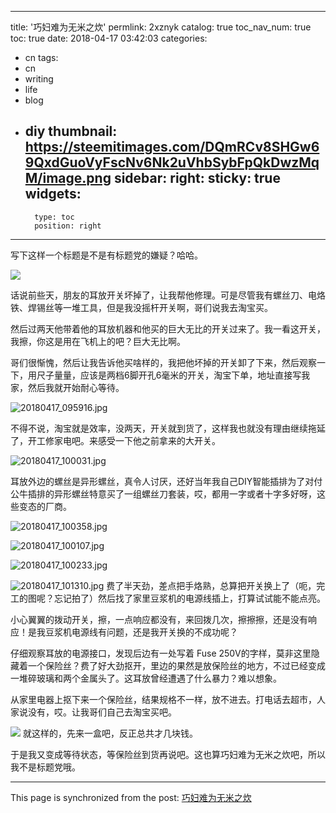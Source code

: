 
---
title: '巧妇难为无米之炊'
permlink: 2xznyk
catalog: true
toc_nav_num: true
toc: true
date: 2018-04-17 03:42:03
categories:
- cn
tags:
- cn
- writing
- life
- blog
- diy
thumbnail: https://steemitimages.com/DQmRCv8SHGw69QxdGuoVyFscNv6Nk2uVhbSybFpQkDwzMqM/image.png
sidebar:
    right:
        sticky: true
widgets:
    -
        type: toc
        position: right
---


写下这样一个标题是不是有标题党的嫌疑？哈哈。

![](https://steemitimages.com/DQmRCv8SHGw69QxdGuoVyFscNv6Nk2uVhbSybFpQkDwzMqM/image.png)

话说前些天，朋友的耳放开关坏掉了，让我帮他修理。可是尽管我有螺丝刀、电烙铁、焊锡丝等一堆工具，但是我没摇杆开关啊，哥们说我去淘宝买。

然后过两天他带着他的耳放机器和他买的巨大无比的开关过来了。我一看这开关，我擦，你这是用在飞机上的吧？巨大无比啊。

哥们很惭愧，然后让我告诉他买啥样的，我把他坏掉的开关卸了下来，然后观察一下，用尺子量量，应该是两档6脚开孔6毫米的开关，淘宝下单，地址直接写我家，然后我就开始耐心等待。

![20180417_095916.jpg](https://steemitimages.com/DQmTqb86oe91Zxvxshy7JC5Cs8smBmp6jJsZMuywUw63Eoc/20180417_095916.jpg)

不得不说，淘宝就是效率，没两天，开关就到货了，这样我也就没有理由继续拖延了，开工修家电吧。来感受一下他之前拿来的大开关。

![20180417_100031.jpg](https://steemitimages.com/DQmUhTnQbHv6eY43QVYLmCTwvMrE4ehJq5CFCkxP4Ye3aek/20180417_100031.jpg)

耳放外边的螺丝是异形螺丝，真令人讨厌，还好当年我自己DIY智能插排为了对付公牛插排的异形螺丝特意买了一组螺丝刀套装，哎，都用一字或者十字多好呀，这些变态的厂商。

![20180417_100358.jpg](https://steemitimages.com/DQmeYLsQ7gJrHWN1eGY4Ne2fQVoebvMLbxpYFdAAVJgp6cY/20180417_100358.jpg)

![20180417_100107.jpg](https://steemitimages.com/DQmbAUBSwHpcDxgBmJq21qRWuXRFj5gUU3NoXEpQ1dFH3Rn/20180417_100107.jpg)

![20180417_100233.jpg](https://steemitimages.com/DQmV4Y7C1qY54b9KWtJZqjQSkF83je92vSfCpMBKADmSwMH/20180417_100233.jpg)

![20180417_101310.jpg](https://steemitimages.com/DQmVWKNqsHV6LMi4ZFQNxToZw4oBYFuCCheB76iMptYSEuJ/20180417_101310.jpg)
费了半天劲，差点把手烙熟，总算把开关换上了（呃，完工的图呢？忘记拍了）然后找了家里豆浆机的电源线插上，打算试试能不能点亮。

小心翼翼的拨动开关，擦，一点响应都没有，来回拨几次，擦擦擦，还是没有响应！是我豆浆机电源线有问题，还是我开关换的不成功呢？

仔细观察耳放的电源接口，发现后边有一处写着 Fuse 250V的字样，莫非这里隐藏着一个保险丝？费了好大劲抠开，里边的果然是放保险丝的地方，不过已经变成一堆碎玻璃和两个金属头了。这耳放曾经遭遇了什么暴力？难以想象。

从家里电器上抠下来一个保险丝，结果规格不一样，放不进去。打电话去超市，人家说没有，哎。让我哥们自己去淘宝买吧。

![](https://steemitimages.com/DQmdgozWFjHwbtwamGaQKijjtgvM8Uy5Yu9wWULejUVsV3d/image.png)
就这样的，先来一盒吧，反正总共才几块钱。

于是我又变成等待状态，等保险丝到货再说吧。这也算巧妇难为无米之炊吧，所以我不是标题党哦。

- - -

This page is synchronized from the post: [巧妇难为无米之炊](https://steemit.com/@oflyhigh/2xznyk)
